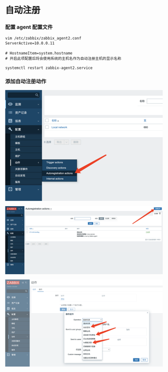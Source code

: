 # 自动注册

### 配置 agent 配置文件

```
vim /etc/zabbix/zabbix_agent2.conf
ServerActive=10.0.0.11

# HostnameItem=system.hostname
# 开启此项配置后将会使用系统的主机名作为自动注册主机的显示名称
```

```
systemctl restart zabbix-agent2.service
```

### 添加自动注册动作

![](<../../.gitbook/assets/image (85).png>)

![](<../../.gitbook/assets/image (59).png>)

![](<../../.gitbook/assets/image (58).png>)
